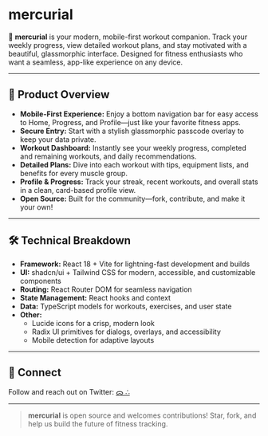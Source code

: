 # mercurial

🚀 **mercurial** is your modern, mobile-first workout companion. Track your weekly progress, view detailed workout plans, and stay motivated with a beautiful, glassmorphic interface. Designed for fitness enthusiasts who want a seamless, app-like experience on any device.

---

## 🌟 Product Overview

- **Mobile-First Experience:** Enjoy a bottom navigation bar for easy access to Home, Progress, and Profile—just like your favorite fitness apps.
- **Secure Entry:** Start with a stylish glassmorphic passcode overlay to keep your data private.
- **Workout Dashboard:** Instantly see your weekly progress, completed and remaining workouts, and daily recommendations.
- **Detailed Plans:** Dive into each workout with tips, equipment lists, and benefits for every muscle group.
- **Profile & Progress:** Track your streak, recent workouts, and overall stats in a clean, card-based profile view.
- **Open Source:** Built for the community—fork, contribute, and make it your own!

---

## 🛠️ Technical Breakdown

- **Framework:** React 18 + Vite for lightning-fast development and builds
- **UI:** shadcn/ui + Tailwind CSS for modern, accessible, and customizable components
- **Routing:** React Router DOM for seamless navigation
- **State Management:** React hooks and context
- **Data:** TypeScript models for workouts, exercises, and user state
- **Other:**
  - Lucide icons for a crisp, modern look
  - Radix UI primitives for dialogs, overlays, and accessibility
  - Mobile detection for adaptive layouts

---

## 🤝 Connect

Follow and reach out on Twitter: [ᯅ ∴](https://twitter.com/0xPraetorian)

---

> **mercurial** is open source and welcomes contributions! Star, fork, and help us build the future of fitness tracking.

